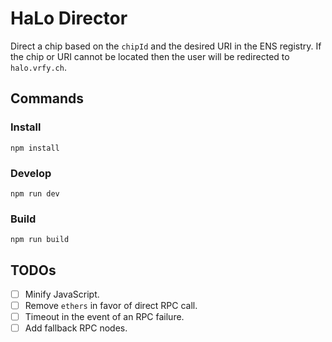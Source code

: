 # HaLo Director

Direct a chip based on the `chipId` and the desired URI in the ENS registry. If the chip or URI cannot be located then the user will be redirected to `halo.vrfy.ch`.

## Commands

### Install

```
npm install
```

### Develop

```
npm run dev
```

### Build

```
npm run build
```

## TODOs

- [ ] Minify JavaScript.
- [ ] Remove `ethers` in favor of direct RPC call.
- [ ] Timeout in the event of an RPC failure.
- [ ] Add fallback RPC nodes.